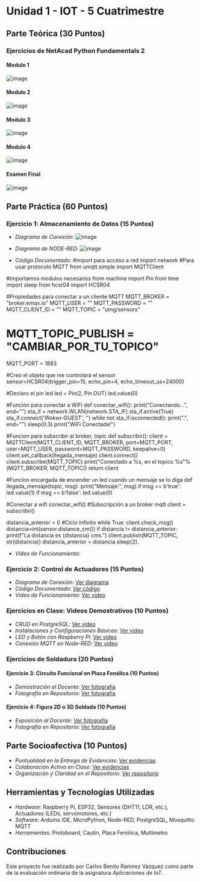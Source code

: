 # Unidad 1 - IOT - 5 Cuatrimestre
## Parte Teórica (30 Puntos)
### Ejercicios de NetAcad Python Fundamentals 2
#### Modulo 1
![image](https://github.com/user-attachments/assets/0c8f6367-db9b-4af7-87c8-ac50b443fa6d)

#### Modulo 2
![image](https://github.com/user-attachments/assets/556b28e6-b112-4959-a928-1f0765f00a28)

#### Modulo 3
![image](https://github.com/user-attachments/assets/272ed3af-8d88-456b-9c91-133d298064f6)

#### Modulo 4
![image](https://github.com/user-attachments/assets/61f42f82-4c1f-423c-9e00-6366e12005eb)

#### Examen Final
![image](https://github.com/user-attachments/assets/3ce35986-5c8d-4a76-bd7b-41f9c0921be8)


## Parte Práctica (60 Puntos)
### Ejercicio 1: Almacenamiento de Datos (15 Puntos)
- *Diagrama de Conexión*:
  ![image](https://github.com/user-attachments/assets/bf273df3-f1d5-4380-a5cd-2c7c2850e42b)
- *Diagrama de NODE-RED*:
  ![image](https://github.com/user-attachments/assets/0abc5f9c-fdc0-4bac-b832-16c31e2852f2)

- *Código Documentado*:
#import para acceso a red
import network
#Para usar protocolo MQTT
from umqtt.simple import MQTTClient

#Importamos modulos necesarios
from machine import Pin
from time import sleep
from hcsr04 import HCSR04

#Propiedades para conectar a un cliente MQTT
MQTT_BROKER = "broker.emqx.io"
MQTT_USER = ""
MQTT_PASSWORD = ""
MQTT_CLIENT_ID = ""
MQTT_TOPIC = "utng/sensors"
# MQTT_TOPIC_PUBLISH = "CAMBIAR_POR_TU_TOPICO"

MQTT_PORT = 1883

#Creo el objeto que me controlará el sensor
sensor=HCSR04(trigger_pin=15, echo_pin=4, echo_timeout_us=24000)

#Declaro el pin led
led = Pin(2, Pin.OUT)
led.value(0)

#Función para conectar a WiFi
def conectar_wifi():
    print("Conectando...", end="")
    sta_if = network.WLAN(network.STA_IF)
    sta_if.active(True)
    sta_if.connect('Wokwi-GUEST', '')
    while not sta_if.isconnected():
        print(".", end="")
        sleep(0.3)
    print("WiFi Conectada!")

#Funcion para subscribir al broker, topic
def subscribir():
    client = MQTTClient(MQTT_CLIENT_ID,
    MQTT_BROKER, port=MQTT_PORT,
    user=MQTT_USER,
    password=MQTT_PASSWORD,
    keepalive=0)
    client.set_callback(llegada_mensaje)
    client.connect()
    client.subscribe(MQTT_TOPIC)
    print("Conectado a %s, en el topico %s"%(MQTT_BROKER, MQTT_TOPIC))
    return client

#Funcion encargada de encender un led cuando un mensaje se lo diga
def llegada_mensaje(topic, msg):
    print("Mensaje:", msg)
    if msg == b'true':
        led.value(1)
    if msg == b'false':
        led.value(0)

#Conectar a wifi
conectar_wifi()
#Subscripción a un broker mqtt
client = subscribir()

distancia_anterior = 0
#Ciclo infinito
while True:
    client.check_msg()
    distancia=int(sensor.distance_cm())
    if distancia != distancia_anterior:
        print(f"La distancia es {distancia} cms.")
        client.publish(MQTT_TOPIC, str(distancia))
    distancia_anterior = distancia
    sleep(2).
    
- *Video de Funcionamiento*:
  

### Ejercicio 2: Control de Actuadores (15 Puntos)
- *Diagrama de Conexión*: [Ver diagrama](/proyectos/ejercicio_2_control_actuadores/diagramas)
- *Código Documentado*: [Ver código](/proyectos/ejercicio_2_control_actuadores/codigo)
- *Video de Funcionamiento*: [Ver video](/proyectos/ejercicio_2_control_actuadores/videos)

### Ejercicios en Clase: Videos Demostrativos (10 Puntos)
- *CRUD en PostgreSQL*: [Ver video](/proyectos/ejercicios_clase/videos)
- *Instalaciones y Configuraciones Básicas*: [Ver video](/proyectos/ejercicios_clase/videos)
- *LED y Botón con Raspberry Pi*: [Ver video](/proyectos/ejercicios_clase/videos)
- *Conexión MQTT en Node-RED*: [Ver video](/proyectos/ejercicios_clase/videos)

### Ejercicios de Soldadura (20 Puntos)
#### Ejercicio 3: Circuito Funcional en Placa Fenólica (10 Puntos)
- *Demostración al Docente*: [Ver fotografía](/proyectos/soldadura/ejercicio_3_circuito_fenolica)
- *Fotografía en Repositorio*: [Ver fotografía](/proyectos/soldadura/ejercicio_3_circuito_fenolica)

#### Ejercicio 4: Figura 2D o 3D Soldada (10 Puntos)
- *Exposición al Docente*: [Ver fotografía](/proyectos/soldadura/ejercicio_4_figura_soldada)
- *Fotografía en Repositorio*: [Ver fotografía](/proyectos/soldadura/ejercicio_4_figura_soldada)

## Parte Socioafectiva (10 Puntos)
- *Puntualidad en la Entrega de Evidencias*: [Ver evidencias](#)
- *Colaboración Activa en Clase*: [Ver evidencias](#)
- *Organización y Claridad en el Repositorio*: [Ver repositorio](#)

## Herramientas y Tecnologías Utilizadas
- *Hardware*: Raspberry Pi, ESP32, Sensores (DHT11, LDR, etc.), Actuadores (LEDs, servomotores, etc.)
- *Software*: Arduino IDE, MicroPython, Node-RED, PostgreSQL, Mosquitto MQTT
- *Herramientas*: Protoboard, Cautín, Placa Fenólica, Multímetro

## Contribuciones
Este proyecto fue realizado por Carlos Benito Ramirez Vazquez como parte de la evaluación ordinaria de la asignatura *Aplicaciones de IoT*.
